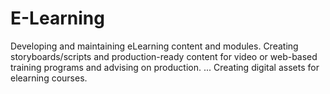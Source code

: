 # E-Learning
Developing and maintaining eLearning content and modules. Creating storyboards/scripts and production-ready content for video or web-based training programs and advising on production. ... Creating digital assets for elearning courses.
